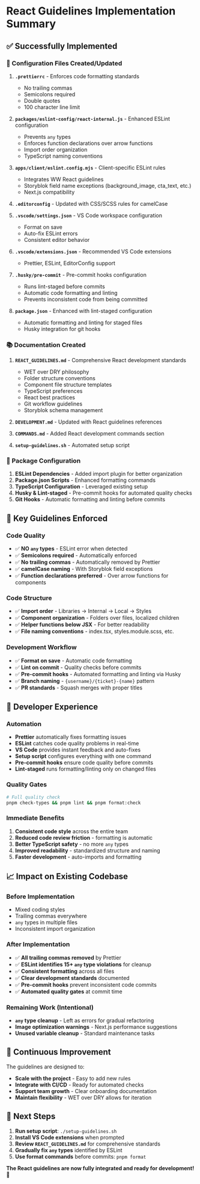 # React Guidelines Implementation Summary

## ✅ Successfully Implemented

### 📁 Configuration Files Created/Updated

1. **`.prettierrc`** - Enforces code formatting standards
   - No trailing commas
   - Semicolons required
   - Double quotes
   - 100 character line limit

2. **`packages/eslint-config/react-internal.js`** - Enhanced ESLint configuration
   - Prevents `any` types
   - Enforces function declarations over arrow functions
   - Import order organization
   - TypeScript naming conventions

3. **`apps/client/eslint.config.mjs`** - Client-specific ESLint rules
   - Integrates WW React guidelines
   - Storyblok field name exceptions (background_image, cta_text, etc.)
   - Next.js compatibility

4. **`.editorconfig`** - Updated with CSS/SCSS rules for camelCase

5. **`.vscode/settings.json`** - VS Code workspace configuration
   - Format on save
   - Auto-fix ESLint errors
   - Consistent editor behavior

6. **`.vscode/extensions.json`** - Recommended VS Code extensions
   - Prettier, ESLint, EditorConfig support

7. **`.husky/pre-commit`** - Pre-commit hooks configuration
   - Runs lint-staged before commits
   - Automatic code formatting and linting
   - Prevents inconsistent code from being committed

8. **`package.json`** - Enhanced with lint-staged configuration
   - Automatic formatting and linting for staged files
   - Husky integration for git hooks

### 📚 Documentation Created

1. **`REACT_GUIDELINES.md`** - Comprehensive React development standards
   - WET over DRY philosophy
   - Folder structure conventions
   - Component file structure templates
   - TypeScript preferences
   - React best practices
   - Git workflow guidelines
   - Storyblok schema management

2. **`DEVELOPMENT.md`** - Updated with React guidelines references

3. **`COMMANDS.md`** - Added React development commands section

4. **`setup-guidelines.sh`** - Automated setup script

### 🔧 Package Configuration

1. **ESLint Dependencies** - Added import plugin for better organization
2. **Package.json Scripts** - Enhanced formatting commands
3. **TypeScript Configuration** - Leveraged existing setup
4. **Husky & Lint-staged** - Pre-commit hooks for automated quality checks
5. **Git Hooks** - Automatic formatting and linting before commits

## 🎯 Key Guidelines Enforced

### Code Quality

- ✅ **NO `any` types** - ESLint error when detected
- ✅ **Semicolons required** - Automatically enforced
- ✅ **No trailing commas** - Automatically removed by Prettier
- ✅ **camelCase naming** - With Storyblok field exceptions
- ✅ **Function declarations preferred** - Over arrow functions for components

### Code Structure

- ✅ **Import order** - Libraries → Internal → Local → Styles
- ✅ **Component organization** - Folders over files, localized children
- ✅ **Helper functions below JSX** - For better readability
- ✅ **File naming conventions** - index.tsx, styles.module.scss, etc.

### Development Workflow

- ✅ **Format on save** - Automatic code formatting
- ✅ **Lint on commit** - Quality checks before commits
- ✅ **Pre-commit hooks** - Automated formatting and linting via Husky
- ✅ **Branch naming** - `{username}/{ticket}-{name}` pattern
- ✅ **PR standards** - Squash merges with proper titles

## 🚀 Developer Experience

### Automation

- **Prettier** automatically fixes formatting issues
- **ESLint** catches code quality problems in real-time
- **VS Code** provides instant feedback and auto-fixes
- **Setup script** configures everything with one command
- **Pre-commit hooks** ensure code quality before commits
- **Lint-staged** runs formatting/linting only on changed files

### Quality Gates

```bash
# Full quality check
pnpm check-types && pnpm lint && pnpm format:check
```

### Immediate Benefits

1. **Consistent code style** across the entire team
2. **Reduced code review friction** - formatting is automatic
3. **Better TypeScript safety** - no more `any` types
4. **Improved readability** - standardized structure and naming
5. **Faster development** - auto-imports and formatting

## 📈 Impact on Existing Codebase

### Before Implementation

- Mixed coding styles
- Trailing commas everywhere
- `any` types in multiple files
- Inconsistent import organization

### After Implementation

- ✅ **All trailing commas removed** by Prettier
- ✅ **ESLint identifies 15+ `any` type violations** for cleanup
- ✅ **Consistent formatting** across all files
- ✅ **Clear development standards** documented
- ✅ **Pre-commit hooks** prevent inconsistent code commits
- ✅ **Automated quality gates** at commit time

### Remaining Work (Intentional)

- **`any` type cleanup** - Left as errors for gradual refactoring
- **Image optimization warnings** - Next.js performance suggestions
- **Unused variable cleanup** - Standard maintenance tasks

## 🔄 Continuous Improvement

The guidelines are designed to:

- **Scale with the project** - Easy to add new rules
- **Integrate with CI/CD** - Ready for automated checks
- **Support team growth** - Clear onboarding documentation
- **Maintain flexibility** - WET over DRY allows for iteration

## 🎉 Next Steps

1. **Run setup script**: `./setup-guidelines.sh`
2. **Install VS Code extensions** when prompted
3. **Review `REACT_GUIDELINES.md`** for comprehensive standards
4. **Gradually fix `any` types** identified by ESLint
5. **Use format commands** before commits: `pnpm format`

**The React guidelines are now fully integrated and ready for development! 🚀**

